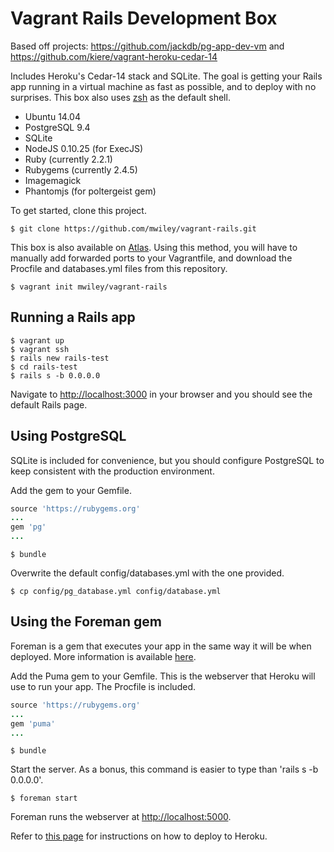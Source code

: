# Vagrant Rails Development Box

Based off projects: https://github.com/jackdb/pg-app-dev-vm and https://github.com/kiere/vagrant-heroku-cedar-14

Includes Heroku's Cedar-14 stack and SQLite. The goal is getting your Rails app running in a virtual machine as fast as possible, and to deploy with no surprises. This box also uses [zsh](http://www.slideshare.net/jaguardesignstudio/why-zsh-is-cooler-than-your-shell-16194692) as the default shell.

* Ubuntu 14.04
* PostgreSQL 9.4
* SQLite
* NodeJS 0.10.25 (for ExecJS)
* Ruby (currently 2.2.1)
* Rubygems (currently 2.4.5)
* Imagemagick
* Phantomjs (for poltergeist gem)

To get started, clone this project.

```
$ git clone https://github.com/mwiley/vagrant-rails.git
```

This box is also available on [Atlas](https://atlas.hashicorp.com/mwiley/boxes/vagrant-rails). Using this method, you will have to manually add forwarded ports to your Vagrantfile, and download the Procfile and databases.yml files from this repository.

```
$ vagrant init mwiley/vagrant-rails
```

## Running a Rails app

```
$ vagrant up
$ vagrant ssh
$ rails new rails-test
$ cd rails-test
$ rails s -b 0.0.0.0
```

Navigate to [http://localhost:3000](http://localhost:3000) in your browser and you should see the default Rails page.

## Using PostgreSQL

SQLite is included for convenience, but you should configure PostgreSQL to keep consistent with the production environment.

Add the gem to your Gemfile.

```ruby
source 'https://rubygems.org'
...
gem 'pg'
...

```

```
$ bundle
```

Overwrite the default config/databases.yml with the one provided.

```
$ cp config/pg_database.yml config/database.yml
```

## Using the Foreman gem
Foreman is a gem that executes your app in the same way it will be when deployed. More information is available [here](https://devcenter.heroku.com/articles/procfile#developing-locally-with-foreman).

Add the Puma gem to your Gemfile. This is the webserver that Heroku will use to run your app. The Procfile is included.

```ruby
source 'https://rubygems.org'
...
gem 'puma'
...

```

```
$ bundle
```

Start the server. As a bonus, this command is easier to type than 'rails s -b 0.0.0.0'.
```
$ foreman start
```

Foreman runs the webserver at [http://localhost:5000](http://localhost:5000).

Refer to [this page](https://devcenter.heroku.com/articles/getting-started-with-rails4#deploy-your-application-to-heroku) for instructions on how to deploy to Heroku.
